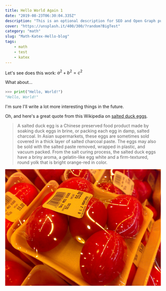 ```yaml
---
title: Hello World Again 1
date: "2019-08-23T06:30:04.335Z"
description: "This is an optional description for SEO and Open Graph purposes, rather than the default generated excerpt."
cover: "https://unsplash.it/400/300/?random?BigTest"
category: "math"
slug: "Math-Katex-Hello-blog"
tags:
    - math
    - test
    - katex
---
```


Let's see does this work: $a^2 + b^2 = c^2$

What about...

```python
>>> print("Hello, World!")
"Hello, World!"
```

I'm sure I'll write a lot more interesting things in the future.

Oh, and here's a great quote from this Wikipedia on
[salted duck eggs](http://en.wikipedia.org/wiki/Salted_duck_egg).

> A salted duck egg is a Chinese preserved food product made by soaking duck
> eggs in brine, or packing each egg in damp, salted charcoal. In Asian
> supermarkets, these eggs are sometimes sold covered in a thick layer of salted
> charcoal paste. The eggs may also be sold with the salted paste removed,
> wrapped in plastic, and vacuum packed. From the salt curing process, the
> salted duck eggs have a briny aroma, a gelatin-like egg white and a
> firm-textured, round yolk that is bright orange-red in color.

![Chinese Salty Egg](salty_egg.jpg)
